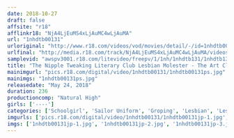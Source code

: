 ```yaml
---
date: 2018-10-27
draft: false
affsite: "r18"
afflinkr18: "NjA4LjEuMS4xLjAuMC4wLjAuMA"
url: "1nhdtb00131"
urloriginal: "http://www.r18.com/videos/vod/movies/detail/-/id=1nhdtb00131"
urlfinal: "http://media.r18.com/track/NjA4LjEuMS4xLjAuMC4wLjAuMA/videos/vod/movies/detail/-/id=1nhdtb00131"
samplevid: "awspv3001.r18.com/litevideo/freepv/1/1nh/1nhdtb131/1nhdtb131_dmb_w.mp4"
title: "The Nipple Tweaking Literary Club Lesbian Molester - The Art Club/The Theater Club/The Astronomy Club/The Handicraft Club -"
mainimgurl: "pics.r18.com/digital/video/1nhdtb00131/1nhdtb00131ps.jpg"
mainimgs: "1nhdtb00131ps.jpg"
releasedate: "May 24, 2018"
duration: 236
productioncomp: "Natural High"
girls: ['----']
categories: ['Schoolgirl', 'Sailor Uniform', 'Groping', 'Lesbian', 'Lesbian Kissing', 'Hi-Def']
imgurls: ['pics.r18.com/digital/video/1nhdtb00131/1nhdtb00131jp-1.jpg', 'pics.r18.com/digital/video/1nhdtb00131/1nhdtb00131jp-2.jpg', 'pics.r18.com/digital/video/1nhdtb00131/1nhdtb00131jp-3.jpg', 'pics.r18.com/digital/video/1nhdtb00131/1nhdtb00131jp-4.jpg', 'pics.r18.com/digital/video/1nhdtb00131/1nhdtb00131jp-5.jpg', 'pics.r18.com/digital/video/1nhdtb00131/1nhdtb00131jp-6.jpg', 'pics.r18.com/digital/video/1nhdtb00131/1nhdtb00131jp-7.jpg', 'pics.r18.com/digital/video/1nhdtb00131/1nhdtb00131jp-8.jpg', 'pics.r18.com/digital/video/1nhdtb00131/1nhdtb00131jp-9.jpg', 'pics.r18.com/digital/video/1nhdtb00131/1nhdtb00131jp-10.jpg', 'pics.r18.com/digital/video/1nhdtb00131/1nhdtb00131jp-11.jpg', 'pics.r18.com/digital/video/1nhdtb00131/1nhdtb00131jp-12.jpg', 'pics.r18.com/digital/video/1nhdtb00131/1nhdtb00131jp-13.jpg', 'pics.r18.com/digital/video/1nhdtb00131/1nhdtb00131jp-14.jpg', 'pics.r18.com/digital/video/1nhdtb00131/1nhdtb00131jp-15.jpg', 'pics.r18.com/digital/video/1nhdtb00131/1nhdtb00131jp-16.jpg', 'pics.r18.com/digital/video/1nhdtb00131/1nhdtb00131jp-17.jpg', 'pics.r18.com/digital/video/1nhdtb00131/1nhdtb00131jp-18.jpg', 'pics.r18.com/digital/video/1nhdtb00131/1nhdtb00131jp-19.jpg', 'pics.r18.com/digital/video/1nhdtb00131/1nhdtb00131jp-20.jpg']
imgs: ['1nhdtb00131jp-1.jpg', '1nhdtb00131jp-2.jpg', '1nhdtb00131jp-3.jpg', '1nhdtb00131jp-4.jpg', '1nhdtb00131jp-5.jpg', '1nhdtb00131jp-6.jpg', '1nhdtb00131jp-7.jpg', '1nhdtb00131jp-8.jpg', '1nhdtb00131jp-9.jpg', '1nhdtb00131jp-10.jpg', '1nhdtb00131jp-11.jpg', '1nhdtb00131jp-12.jpg', '1nhdtb00131jp-13.jpg', '1nhdtb00131jp-14.jpg', '1nhdtb00131jp-15.jpg', '1nhdtb00131jp-16.jpg', '1nhdtb00131jp-17.jpg', '1nhdtb00131jp-18.jpg', '1nhdtb00131jp-19.jpg', '1nhdtb00131jp-20.jpg']
---
```

